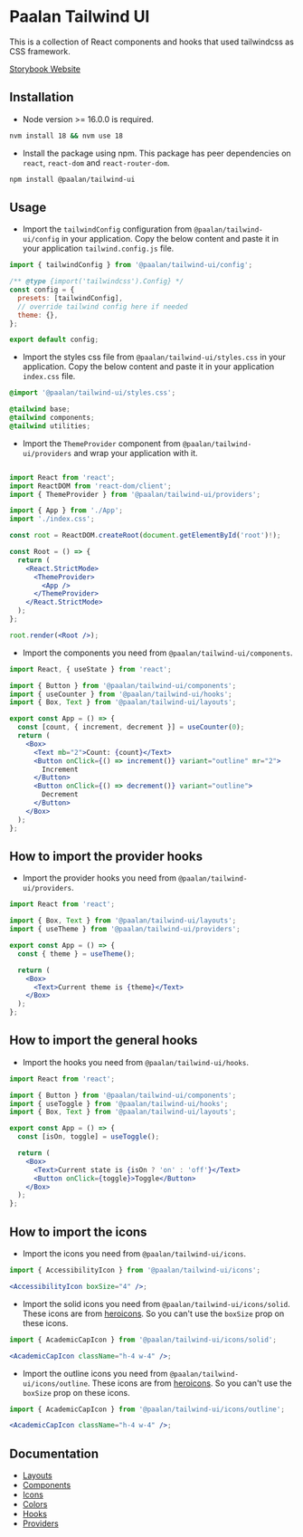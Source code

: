 # Paalan Tailwind UI

This is a collection of React components and hooks that used tailwindcss as CSS framework.

[Storybook Website](https://tailwind-ui-storybook.paalamugan.com/)

## Installation

- Node version >= 16.0.0 is required.

```bash
nvm install 18 && nvm use 18
```

- Install the package using npm. This package has peer dependencies on `react`, `react-dom` and `react-router-dom`.

```bash
npm install @paalan/tailwind-ui
```

## Usage

- Import the `tailwindConfig` configuration from `@paalan/tailwind-ui/config` in your application. Copy the below content and paste it in your application `tailwind.config.js` file.

```js
import { tailwindConfig } from '@paalan/tailwind-ui/config';

/** @type {import('tailwindcss').Config} */
const config = {
  presets: [tailwindConfig],
  // override tailwind config here if needed
  theme: {},
};

export default config;
```

- Import the styles css file from `@paalan/tailwind-ui/styles.css` in your application. Copy the below content and paste it in your application `index.css` file.

```css
@import '@paalan/tailwind-ui/styles.css';

@tailwind base;
@tailwind components;
@tailwind utilities;
```

- Import the `ThemeProvider` component from `@paalan/tailwind-ui/providers` and wrap your application with it.

```jsx

import React from 'react';
import ReactDOM from 'react-dom/client';
import { ThemeProvider } from '@paalan/tailwind-ui/providers';

import { App } from './App';
import './index.css';

const root = ReactDOM.createRoot(document.getElementById('root')!);

const Root = () => {
  return (
    <React.StrictMode>
      <ThemeProvider>
        <App />
      </ThemeProvider>
    </React.StrictMode>
  );
};

root.render(<Root />);
```

- Import the components you need from `@paalan/tailwind-ui/components`.

```jsx
import React, { useState } from 'react';

import { Button } from '@paalan/tailwind-ui/components';
import { useCounter } from '@paalan/tailwind-ui/hooks';
import { Box, Text } from '@paalan/tailwind-ui/layouts';

export const App = () => {
  const [count, { increment, decrement }] = useCounter(0);
  return (
    <Box>
      <Text mb="2">Count: {count}</Text>
      <Button onClick={() => increment()} variant="outline" mr="2">
        Increment
      </Button>
      <Button onClick={() => decrement()} variant="outline">
        Decrement
      </Button>
    </Box>
  );
};
```

## How to import the provider hooks

- Import the provider hooks you need from `@paalan/tailwind-ui/providers`.

```jsx
import React from 'react';

import { Box, Text } from '@paalan/tailwind-ui/layouts';
import { useTheme } from '@paalan/tailwind-ui/providers';

export const App = () => {
  const { theme } = useTheme();

  return (
    <Box>
      <Text>Current theme is {theme}</Text>
    </Box>
  );
};
```

## How to import the general hooks

- Import the hooks you need from `@paalan/tailwind-ui/hooks`.

```jsx
import React from 'react';

import { Button } from '@paalan/tailwind-ui/components';
import { useToggle } from '@paalan/tailwind-ui/hooks';
import { Box, Text } from '@paalan/tailwind-ui/layouts';

export const App = () => {
  const [isOn, toggle] = useToggle();

  return (
    <Box>
      <Text>Current state is {isOn ? 'on' : 'off'}</Text>
      <Button onClick={toggle}>Toggle</Button>
    </Box>
  );
};
```

## How to import the icons

- Import the icons you need from `@paalan/tailwind-ui/icons`.

```jsx
import { AccessibilityIcon } from '@paalan/tailwind-ui/icons';

<AccessibilityIcon boxSize="4" />;
```

- Import the solid icons you need from `@paalan/tailwind-ui/icons/solid`. These icons are from [heroicons](https://heroicons.com/). So you can't use the `boxSize` prop on these icons.

```jsx
import { AcademicCapIcon } from '@paalan/tailwind-ui/icons/solid';

<AcademicCapIcon className="h-4 w-4" />;
```

- Import the outline icons you need from `@paalan/tailwind-ui/icons/outline`. These icons are from [heroicons](https://heroicons.com/). So you can't use the `boxSize` prop on these icons.

```jsx
import { AcademicCapIcon } from '@paalan/tailwind-ui/icons/outline';

<AcademicCapIcon className="h-4 w-4" />;
```

## Documentation

- [Layouts](https://tailwind-ui-storybook.paalamugan.com/?path=/docs/layouts-box--docs)
- [Components](https://tailwind-ui-storybook.paalamugan.com/?path=/docs/components-accordion--docs)
- [Icons](https://tailwind-ui-storybook.paalamugan.com/?path=/docs/system-icons--docs)
- [Colors](https://tailwind-ui-storybook.paalamugan.com/?path=/docs/system-colors--docs)
- [Hooks](https://tailwind-ui-storybook.paalamugan.com/?path=/docs/hooks-state-management-usecallbackref--documentation)
- [Providers](https://tailwind-ui-storybook.paalamugan.com/?path=/docs/providers-themeprovider--docs)
